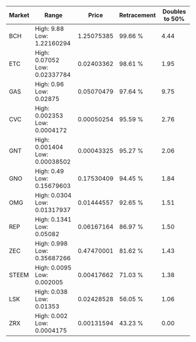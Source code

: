 | Market | Range | Price| Retracement | Doubles to 50% |
| --- | --- | --- | --- | --- |
| BCH | High: 9.88<br />Low: 1.22160294 | 1.25075385 | 99.66 % | 4.44 |
| ETC | High: 0.07052<br />Low: 0.02337784 | 0.02403362 | 98.61 % | 1.95 |
| GAS | High: 0.96<br />Low: 0.02875 | 0.05070479 | 97.64 % | 9.75 |
| CVC | High: 0.002353<br />Low: 0.0004172 | 0.00050254 | 95.59 % | 2.76 |
| GNT | High: 0.001404<br />Low: 0.00038502 | 0.00043325 | 95.27 % | 2.06 |
| GNO | High: 0.49<br />Low: 0.15679603 | 0.17530409 | 94.45 % | 1.84 |
| OMG | High: 0.0304<br />Low: 0.01317937 | 0.01444557 | 92.65 % | 1.51 |
| REP | High: 0.1341<br />Low: 0.05082 | 0.06167164 | 86.97 % | 1.50 |
| ZEC | High: 0.998<br />Low: 0.35687266 | 0.47470001 | 81.62 % | 1.43 |
| STEEM | High: 0.0095<br />Low: 0.002005 | 0.00417662 | 71.03 % | 1.38 |
| LSK | High: 0.038<br />Low: 0.01353 | 0.02428528 | 56.05 % | 1.06 |
| ZRX | High: 0.002<br />Low: 0.0004175 | 0.00131594 | 43.23 % | 0.00 |
